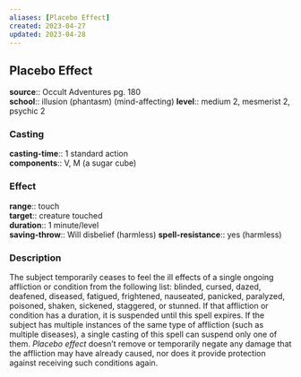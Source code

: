 ```yaml
---
aliases: [Placebo Effect]
created: 2023-04-27
updated: 2023-04-28
---
```


## Placebo Effect

**source**:: Occult Adventures pg. 180  
**school**:: illusion (phantasm) (mind-affecting)
**level**:: medium 2, mesmerist 2, psychic 2

### Casting

**casting-time**:: 1 standard action  
**components**:: V, M (a sugar cube)

### Effect

**range**:: touch  
**target**:: creature touched  
**duration**:: 1 minute/level  
**saving-throw**:: Will disbelief (harmless)
**spell-resistance**:: yes (harmless)

### Description

The subject temporarily ceases to feel the ill effects of a single ongoing affliction or condition from the following list: blinded, cursed, dazed, deafened, diseased, fatigued, frightened, nauseated, panicked, paralyzed, poisoned, shaken, sickened, staggered, or stunned. If that affliction or condition has a duration, it is suspended until this spell expires. If the subject has multiple instances of the same type of affliction (such as multiple diseases), a single casting of this spell can suspend only one of them. *Placebo effect* doesn’t remove or temporarily negate any damage that the affliction may have already caused, nor does it provide protection against receiving such conditions again.
